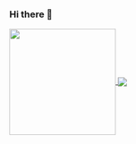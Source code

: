 ### Hi there 👋

<!--
**saratiedt/saratiedt** is a ✨ _special_ ✨ repository because its `README.md` (this file) appears on your GitHub profile.

Here are some ideas to get you started:

- 🔭 I’m currently working on ...
- 🌱 I’m currently learning ...
- 👯 I’m looking to collaborate on ...
- 🤔 I’m looking for help with ...
- 💬 Ask me about ...
- 📫 How to reach me: ...
- 😄 Pronouns: ...
- ⚡ Fun fact: ...
-->

<a href="https://github.com/saratiedt/github-readme-stats">
  <img align="center" style="height: 190px !important;" src="https://github-readme-stats.vercel.app/api?username=saratiedt&count_private=true&show_icons=true&theme=nightowl&hide_border=true&include_all_commits=true&layout=compact&)" />
</a>
<a href="https://github.com/saratiedt/convoychat">
  <img align="center" src="https://github-readme-stats.vercel.app/api/top-langs/?username=saratiedt&&langs_count=8&layout=compact&theme=nightowl&hide_border=true&include_all_commits=true&&count_private=true&)" />
</a>

